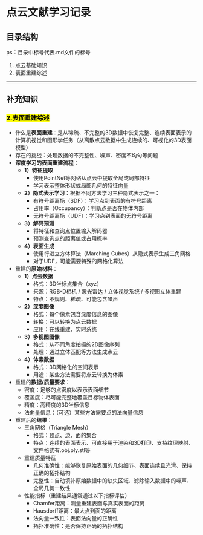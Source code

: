 # 点云文献学习记录

## 目录结构
ps：目录中标号代表.md文件的标号
1. 点云基础知识
2. 表面重建综述

---

## 补充知识
### <mark>2.表面重建综述</mark>

- 什么是**表面重建**：是从稀疏、不完整的3D数据中恢复完整、连续表面表示的计算机视觉和图形学任务（从离散点云数据中生成连续的、可视化的3D表面模型）
- 存在的挑战：处理数据的不完整性、噪声、密度不均匀等问题
- **深度学习的表面重建流程**：
    - **1）特征提取**
        - 使用PointNet等网络从点云中提取全局或局部特征
        - 学习表示整体形状或局部几何的特征向量
    - **2）隐式表示学习**：根据不同方法学习三种隐式表示之一：
        - 有符号距离场（SDF）：学习点到表面的有符号距离
        - 占用率（Occupancy）：判断点是否在物体内部
        - 无符号距离场（UDF）：学习点到表面的无符号距离
    - **3）解码预测**
        - 将特征和查询点位置输入解码器
        - 预测查询点的距离值或占用概率
    - **4）表面生成**
        - 使用行进立方体算法（Marching Cubes）从隐式表示生成三角网格
        - 对于UDF，可能需要特殊的网格化算法
- 重建的**原始材料**：
    - **1）点云数据**
        - 格式：3D坐标点集合（xyz）
        - 来源：RGB-D相机 / 激光雷达 / 立体视觉系统 / 多视图立体重建
        - 特点：不规则、稀疏、可能包含噪声
    - **2）深度图像**
        - 格式：每个像素包含深度信息的图像
        - 转换：可以转换为点云数据
        - 应用：在线重建、实时系统
    - **3）多视图图像**
        - 格式：从不同角度拍摄的2D图像序列
        - 处理：通过立体匹配等方法生成点云
    - **4）体素数据**
        - 格式：3D网格化的空间表示
        - 用途：某些方法需要将点云转换为体素
- 重建的**数据/质量要求**：
    - 密度：足够的点密度以表示表面细节
    - 覆盖度：尽可能完整地覆盖目标物体表面
    - 精度：高精度的3D坐标信息
    - 法向量信息：（可选）某些方法需要点的法向量信息
- 重建后的**结果**：
    - 三角网格（Triangle Mesh）
        - 格式：顶点、边、面的集合
        - 特点：连续的表面表示、可直接用于渲染和3D打印、支持纹理映射、文件格式有.obj.ply.stl等
    - 重建质量特征
        - 几何准确性：能够恢复原始表面的几何细节、表面连续且光滑、保持正确的拓扑结构
        - 完整性：自动填补原始数据中的缺失区域、滤除输入数据中的噪声、全局几何一致性
    - 性能指标（重建结果通常通过以下指标评估）
        - Chamfer距离：测量重建表面与真实表面的距离
        - Hausdorff距离：最大点到面的距离
        - 法向量一致性：表面法向量的正确性
        - 拓扑准确性：是否保持正确的拓扑结构
